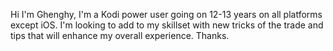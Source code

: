 Hi I'm Ghenghy, I'm a Kodi power user going on 12-13 years on all platforms except iOS. I'm looking to add to my skillset with new tricks of the trade and tips that will enhance my overall experience. Thanks. 

<!---
Ghenghy/Ghenghy is a ✨ special ✨ repository because its `README.md` (this file) appears on your GitHub profile.
You can click the Preview link to take a look at your changes.
--->
